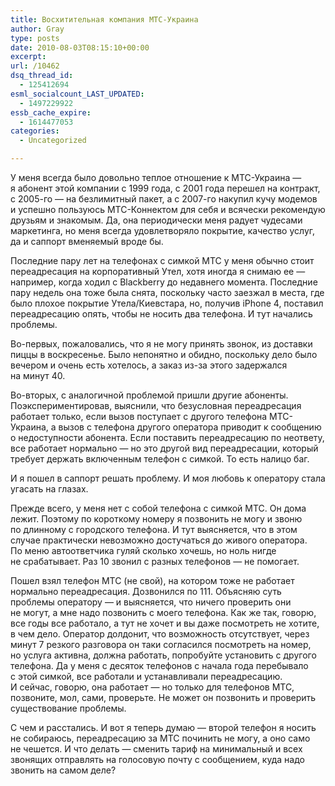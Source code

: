 ```yaml
---
title: Восхитительная компания МТС-Украина
author: Gray
type: posts
date: 2010-08-03T08:15:10+00:00
excerpt:
url: /10462
dsq_thread_id:
  - 125412694
esml_socialcount_LAST_UPDATED:
  - 1497229922
essb_cache_expire:
  - 1614477053
categories:
  - Uncategorized

---
```








У&nbsp;меня всегда было довольно теплое отношение к&nbsp;МТС-Украина&nbsp;&mdash; я&nbsp;абонент этой компании с&nbsp;1999&nbsp;года, с&nbsp;2001 года перешел на&nbsp;контракт, с&nbsp;<nobr>2005-го &mdash;</nobr> на&nbsp;безлимитный пакет, а&nbsp;с&nbsp;<nobr>2007-го</nobr> накупил кучу модемов и&nbsp;успешно пользуюсь МТС-Коннектом для себя и&nbsp;всячески рекомендую друзьям и&nbsp;знакомым. Да, она периодически меня радует чудесами маркетинга, но&nbsp;меня всегда удовлетворяло покрытие, качество услуг, да&nbsp;и&nbsp;саппорт вменяемый вроде&nbsp;бы.

Последние пару лет на&nbsp;телефонах с&nbsp;симкой МТС у&nbsp;меня обычно стоит переадресация на&nbsp;корпоративный Утел, хотя иногда я&nbsp;снимаю ее&nbsp;&mdash; например, когда ходил с&nbsp;Blackberry до&nbsp;недавнего момента. Последние пару недель она тоже была снята, поскольку часто заезжал в&nbsp;места, где было плохое покрытие Утела/Киевстара, но, получив iPhone&nbsp;4, поставил переадресацию опять, чтобы не&nbsp;носить два телефона. И&nbsp;тут начались проблемы.

Во-первых, пожаловались, что я&nbsp;не&nbsp;могу принять звонок, из&nbsp;доставки пиццы в&nbsp;воскресенье. Было непонятно и&nbsp;обидно, поскольку дело было вечером и&nbsp;очень есть хотелось, а&nbsp;заказ из-за этого задержался на&nbsp;минут 40.

Во-вторых, с&nbsp;аналогичной проблемой пришли другие абоненты. Поэкспериментировав, выяснили, что безусловная переадресация работает только, если вызов поступает с&nbsp;другого телефона МТС-Украина, а&nbsp;вызов с&nbsp;телефона другого оператора приводит к&nbsp;сообщению о&nbsp;недоступности абонента. Если поставить переадресацию по&nbsp;неответу, все работает нормально&nbsp;&mdash; но&nbsp;это другой вид переадресации, который требует держать включенным телефон с&nbsp;симкой. То&nbsp;есть налицо баг.

И&nbsp;я&nbsp;пошел в&nbsp;саппорт решать проблему. И&nbsp;моя любовь к&nbsp;оператору стала угасать на&nbsp;глазах.

Прежде всего, у&nbsp;меня нет с&nbsp;собой телефона с&nbsp;симкой МТС. Он&nbsp;дома лежит. Поэтому по&nbsp;короткому номеру я&nbsp;позвонить не&nbsp;могу и&nbsp;звоню по&nbsp;длинному с&nbsp;городского телефона. И&nbsp;тут выясняется, что в&nbsp;этом случае практически невозможно достучаться до&nbsp;живого оператора. По&nbsp;меню автоответчика гуляй сколько хочешь, но&nbsp;ноль нигде не&nbsp;срабатывает. Раз 10&nbsp;звонил с&nbsp;разных телефонов&nbsp;&mdash; не&nbsp;помогает.

Пошел взял телефон МТС (не&nbsp;свой), на&nbsp;котором тоже не&nbsp;работает нормально переадресация. Дозвонился по&nbsp;111. Объясняю суть проблемы оператору&nbsp;&mdash; и&nbsp;выясняется, что ничего проверить они не&nbsp;могут, а&nbsp;мне надо позвонить с&nbsp;моего телефона. Как&nbsp;же так, говорю, все годы все работало, а&nbsp;тут не&nbsp;хочет и&nbsp;вы&nbsp;даже посмотреть не&nbsp;хотите, в&nbsp;чем дело. Оператор долдонит, что возможность отсутствует, через минут 7&nbsp;резкого разговора он&nbsp;таки согласился посмотреть на&nbsp;номер, но&nbsp;услуга активна, должна работать, попробуйте установить с&nbsp;другого телефона. Да&nbsp;у&nbsp;меня с&nbsp;десяток телефонов с&nbsp;начала года перебывало с&nbsp;этой симкой, все работали и&nbsp;устанавливали переадресацию. И&nbsp;сейчас, говорю, она работает&nbsp;&mdash; но&nbsp;только для телефонов МТС, позвоните, мол, сами, проверьте. Не&nbsp;может он&nbsp;позвонить и&nbsp;проверить существование проблемы.

С&nbsp;чем и&nbsp;расстались. И&nbsp;вот я&nbsp;теперь думаю&nbsp;&mdash; второй телефон я&nbsp;носить не&nbsp;собираюсь, переадресацию за&nbsp;МТС починить не&nbsp;могу, а&nbsp;оно само не&nbsp;чешется. И&nbsp;что делать&nbsp;&mdash; сменить тариф на&nbsp;минимальный и&nbsp;всех звонящих отправлять на&nbsp;голосовую почту с&nbsp;сообщением, куда надо звонить на&nbsp;самом деле?